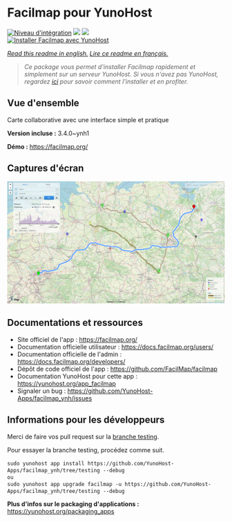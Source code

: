 # Facilmap pour YunoHost

[![Niveau d'intégration](https://dash.yunohost.org/integration/facilmap.svg)](https://dash.yunohost.org/appci/app/facilmap) ![](https://ci-apps.yunohost.org/ci/badges/facilmap.status.svg) ![](https://ci-apps.yunohost.org/ci/badges/facilmap.maintain.svg)  
[![Installer Facilmap avec YunoHost](https://install-app.yunohost.org/install-with-yunohost.svg)](https://install-app.yunohost.org/?app=facilmap)

*[Read this readme in english.](./README.md)*
*[Lire ce readme en français.](./README_fr.md)*

> *Ce package vous permet d'installer Facilmap rapidement et simplement sur un serveur YunoHost.
Si vous n'avez pas YunoHost, regardez [ici](https://yunohost.org/#/install) pour savoir comment l'installer et en profiter.*

## Vue d'ensemble

Carte collaborative avec une interface simple et pratique

**Version incluse :** 3.4.0~ynh1

**Démo :** https://facilmap.org/

## Captures d'écran

![](./doc/screenshots/screenshot.png)

## Documentations et ressources

* Site officiel de l'app : https://facilmap.org/
* Documentation officielle utilisateur : https://docs.facilmap.org/users/
* Documentation officielle de l'admin : https://docs.facilmap.org/developers/
* Dépôt de code officiel de l'app : https://github.com/FacilMap/facilmap
* Documentation YunoHost pour cette app : https://yunohost.org/app_facilmap
* Signaler un bug : https://github.com/YunoHost-Apps/facilmap_ynh/issues

## Informations pour les développeurs

Merci de faire vos pull request sur la [branche testing](https://github.com/YunoHost-Apps/facilmap_ynh/tree/testing).

Pour essayer la branche testing, procédez comme suit.
```
sudo yunohost app install https://github.com/YunoHost-Apps/facilmap_ynh/tree/testing --debug
ou
sudo yunohost app upgrade facilmap -u https://github.com/YunoHost-Apps/facilmap_ynh/tree/testing --debug
```

**Plus d'infos sur le packaging d'applications :** https://yunohost.org/packaging_apps